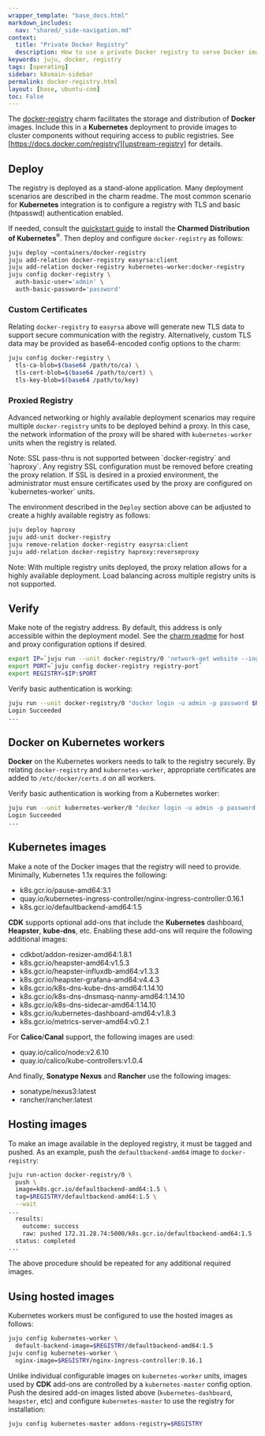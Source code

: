 ```yaml
---
wrapper_template: "base_docs.html"
markdown_includes:
  nav: "shared/_side-navigation.md"
context:
  title: "Private Docker Registry"
  description: How to use a private Docker registry to serve Docker images to your Kubernetes cluster components.
keywords: juju, docker, registry
tags: [operating]
sidebar: k8smain-sidebar
permalink: docker-registry.html
layout: [base, ubuntu-com]
toc: False
---
```


The [docker-registry][registry-charm] charm facilitates the storage and
distribution of **Docker** images. Include this in a **Kubernetes**
deployment to provide images to cluster components without requiring
access to public registries.
See [https://docs.docker.com/registry/][upstream-registry] for
details.

## Deploy

The registry is deployed as a stand-alone application. Many deployment
scenarios are described in the charm readme. The most common scenario for
**Kubernetes** integration is to configure a registry with TLS and basic
(htpasswd) authentication enabled.

If needed, consult the [quickstart guide][quickstart] to install
the **Charmed Distribution of Kubernetes**<sup>&reg;</sup>. Then deploy
and configure `docker-registry` as follows:

```bash
juju deploy ~containers/docker-registry
juju add-relation docker-registry easyrsa:client
juju add-relation docker-registry kubernetes-worker:docker-registry
juju config docker-registry \
  auth-basic-user='admin' \
  auth-basic-password='password'
```

### Custom Certificates

Relating `docker-registry` to `easyrsa` above will generate new TLS data
to support secure communication with the registry. Alternatively, custom
TLS data may be provided as base64-encoded config options to the charm:

```bash
juju config docker-registry \
  tls-ca-blob=$(base64 /path/to/ca) \
  tls-cert-blob=$(base64 /path/to/cert) \
  tls-key-blob=$(base64 /path/to/key)
```

### Proxied Registry

Advanced networking or highly available deployment scenarios may require
multiple `docker-registry` units to be deployed behind a proxy. In this case,
the network information of the proxy will be shared with `kubernetes-worker`
units when the registry is related.

<div class="p-notification--information">
  <p markdown="1" class="p-notification__response">
    <span class="p-notification__status">Note:</span>
SSL pass-thru is not supported between `docker-registry` and `haproxy`.
Any registry SSL configuration must be removed before creating the proxy
relation. If SSL is desired in a proxied environment, the administrator must
ensure certificates used by the proxy are configured on `kubernetes-worker`
units.
  </p>
</div>

The environment described in the `Deploy` section above can be adjusted to
create a highly available registry as follows:

```bash
juju deploy haproxy
juju add-unit docker-registry
juju remove-relation docker-registry easyrsa:client
juju add-relation docker-registry haproxy:reverseproxy
```

<div class="p-notification--information">
  <p markdown="1" class="p-notification__response">
    <span class="p-notification__status">Note:</span>
With multiple registry units deployed, the proxy relation allows for a
highly available deployment. Load balancing across multiple registry units is
not supported.
  </p>
</div>

## Verify

Make note of the registry address. By default, this address is only accessible
within the deployment model. See the [charm readme][registry-charm] for host
and proxy configuration options if desired.

```bash
export IP=`juju run --unit docker-registry/0 'network-get website --ingress-address'`
export PORT=`juju config docker-registry registry-port`
export REGISTRY=$IP:$PORT
```

Verify basic authentication is working:

```bash
juju run --unit docker-registry/0 "docker login -u admin -p password $REGISTRY"
Login Succeeded
...
```

## Docker on Kubernetes workers

**Docker** on the Kubernetes workers needs to talk to the registry securely. By
relating `docker-registry` and `kubernetes-worker`, appropriate certificates
are added to `/etc/docker/certs.d` on all workers.

Verify basic authentication is working from a Kubernetes worker:

```bash
juju run --unit kubernetes-worker/0 "docker login -u admin -p password $REGISTRY"
Login Succeeded
...
```

## Kubernetes images

Make a note of the Docker images that the registry will need to provide.
Minimally, Kubernetes 1.1x requires the following:

- k8s.gcr.io/pause-amd64:3.1
- quay.io/kubernetes-ingress-controller/nginx-ingress-controller:0.16.1
- k8s.gcr.io/defaultbackend-amd64:1.5

**CDK** supports optional add-ons that include the **Kubernetes** dashboard,
**Heapster**, **kube-dns**, etc. Enabling these add-ons will require the
following additional images:

- cdkbot/addon-resizer-amd64:1.8.1
- k8s.gcr.io/heapster-amd64:v1.5.3
- k8s.gcr.io/heapster-influxdb-amd64:v1.3.3
- k8s.gcr.io/heapster-grafana-amd64:v4.4.3
- k8s.gcr.io/k8s-dns-kube-dns-amd64:1.14.10
- k8s.gcr.io/k8s-dns-dnsmasq-nanny-amd64:1.14.10
- k8s.gcr.io/k8s-dns-sidecar-amd64:1.14.10
- k8s.gcr.io/kubernetes-dashboard-amd64:v1.8.3
- k8s.gcr.io/metrics-server-amd64:v0.2.1

For **Calico**/**Canal** support, the following images are used:

- quay.io/calico/node:v2.6.10
- quay.io/calico/kube-controllers:v1.0.4

And finally, **Sonatype Nexus** and **Rancher** use the following
images:

- sonatype/nexus3:latest
- rancher/rancher:latest

## Hosting images

To make an image available in the deployed registry, it must be tagged and
pushed. As an example, push the `defaultbackend-amd64` image to
`docker-registry`:

```bash
juju run-action docker-registry/0 \
  push \
  image=k8s.gcr.io/defaultbackend-amd64:1.5 \
  tag=$REGISTRY/defaultbackend-amd64:1.5 \
  --wait
...
  results:
    outcome: success
    raw: pushed 172.31.28.74:5000/k8s.gcr.io/defaultbackend-amd64:1.5
  status: completed
...
```

The above procedure should be repeated for any additional required images.

## Using hosted images

Kubernetes workers must be configured to use the hosted images as follows:

```bash
juju config kubernetes-worker \
  default-backend-image=$REGISTRY/defaultbackend-amd64:1.5
juju config kubernetes-worker \
  nginx-image=$REGISTRY/nginx-ingress-controller:0.16.1
```

Unlike individual configurable images on `kubernetes-worker` units, images
used by **CDK** add-ons are controlled by a `kubernetes-master` config option. Push
the desired add-on images listed above (`kubernetes-dashboard`, `heapster`, etc)
and configure `kubernetes-master` to use the registry for installation:

```bash
juju config kubernetes-master addons-registry=$REGISTRY
```

<!-- LINKS -->

[registry-charm]: http://jujucharms.com/u/containers/docker-registry
[upstream-registry]: https://docs.docker.com/registry/
[quickstart]: /kubernetes/docs/quickstart
